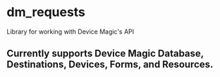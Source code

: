 # dm_requests
Library for working with Device Magic's API

## Currently supports Device Magic Database, Destinations, Devices, Forms, and Resources.
